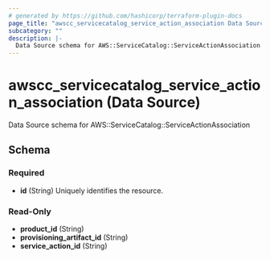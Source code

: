 ```yaml
---
# generated by https://github.com/hashicorp/terraform-plugin-docs
page_title: "awscc_servicecatalog_service_action_association Data Source - terraform-provider-awscc"
subcategory: ""
description: |-
  Data Source schema for AWS::ServiceCatalog::ServiceActionAssociation
---
```


# awscc_servicecatalog_service_action_association (Data Source)

Data Source schema for AWS::ServiceCatalog::ServiceActionAssociation



<!-- schema generated by tfplugindocs -->
## Schema

### Required

- **id** (String) Uniquely identifies the resource.

### Read-Only

- **product_id** (String)
- **provisioning_artifact_id** (String)
- **service_action_id** (String)



